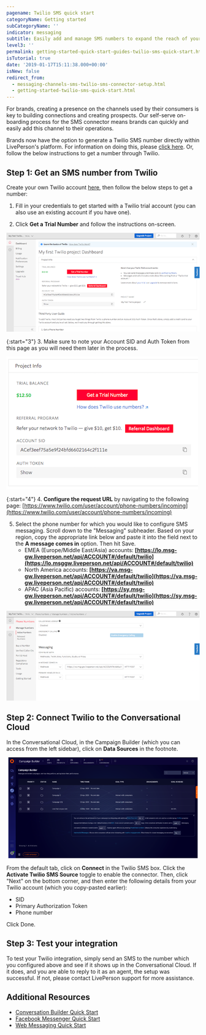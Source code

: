 ```yaml
---
pagename: Twilio SMS quick start
categoryName: Getting started
subCategoryName: ''
indicator: messaging
subtitle: Easily add and manage SMS numbers to expand the reach of your brand
level3: ''
permalink: getting-started-quick-start-guides-twilio-sms-quick-start.html
isTutorial: true
date: '2019-01-17T15:11:38.000+00:00'
isNew: false
redirect_from:
  - messaging-channels-sms-twilio-sms-connector-setup.html
  - getting-started-twilio-sms-quick-start.html
---
```


For brands, creating a presence on the channels used by their consumers is key to building connections and creating prospects. Our self-serve on-boarding process for the SMS connector means brands can quickly and easily add this channel to their operations.

Brands now have the option to generate a Twilio SMS number directly within LivePerson's platform. For information on doing this, please [click here](generate-a-twilio-sms-number-with-liveperson.html). Or, follow the below instructions to get a number through Twilio.

## Step 1: Get an SMS number from Twilio

Create your own Twilio account [here](https://www.twilio.com/try-twilio), then follow the below steps to get a number:

1. Fill in your credentials to get started with a Twilio trial account (you can also use an existing account if you have one).

2. Click **Get a Trial Number** and follow the instructions on-screen.

![](img/twilio-quick-start-1.png)

{:start="3"}
3. Make sure to note your Account SID and Auth Token from this page as you will need them later in the process.

![](img/twilio-quick-start-2.png)

{:start="4"}
4. **Configure the request URL** by navigating to the following page: [https://www.twilio.com/user/account/phone-numbers/incoming](https://www.twilio.com/user/account/phone-numbers/incoming)
   
5. Select the phone number for which you would like to configure SMS messaging. Scroll down to the "Messaging" subheader. Based on your region, copy the appropriate link below and paste it into the field next to the **A message comes in** option. Then hit Save.
    * EMEA (Europe/Middle East/Asia) accounts: **[https://lo.msg-gw.liveperson.net/api/ACCOUNT#/default/twilio](https://lo.msggw.liveperson.net/api/ACCOUNT#/default/twilio)**
    * North America accounts: **[https://va.msg-gw.liveperson.net/api/ACCOUNT#/default/twilio](https://va.msg-gw.liveperson.net/api/ACCOUNT#/default/twilio)**
    * APAC (Asia Pacific) accounts: **[https://sy.msg-gw.liveperson.net/api/ACCOUNT#/default/twilio](https://sy.msg-gw.liveperson.net/api/ACCOUNT#/default/twilio)**

![](img/twilio-quick-start-3.png)

## Step 2: Connect Twilio to the Conversational Cloud

In the Conversational Cloud, in the Campaign Builder (which you can access from the left sidebar), click on **Data Sources** in the footnote.

![](img/data-sources.png)

From the default tab, click on **Connect** in the Twilio SMS box. Click the **Activate Twilio SMS Source** toggle to enable the connector. Then, click "Next" on the bottom corner, and then enter the following details from your Twilio account (which you copy-pasted earlier):

* SID
* Primary Authorization Token
* Phone number

Click Done.

## Step 3: Test your integration

To test your Twilio integration, simply send an SMS to the number which you configured above and see if it shows up in the Conversational Cloud. If it does, and you are able to reply to it as an agent, the setup was successful. If not, please contact LivePerson support for more assistance.

## Additional Resources

* [Conversation Builder Quick Start](https://knowledge.liveperson.com/getting-started-quick-start-guides-bots-quick-start.html)
* [Facebook Messenger Quick Start](https://knowledge.liveperson.com/getting-started-quick-start-guides-facebook-messenger-quick-start.html)
* [Web Messaging Quick Start](https://knowledge.liveperson.com/getting-started-quick-start-guides-messaging-quick-start.html)
